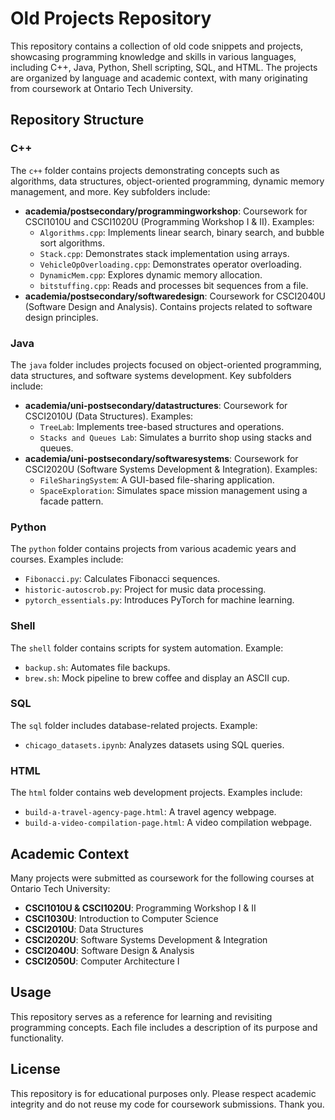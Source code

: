 # Old Projects Repository

This repository contains a collection of old code snippets and projects, showcasing programming knowledge and skills in various languages, including C++, Java, Python, Shell scripting, SQL, and HTML. The projects are organized by language and academic context, with many originating from coursework at Ontario Tech University.

## Repository Structure

### C++
The `c++` folder contains projects demonstrating concepts such as algorithms, data structures, object-oriented programming, dynamic memory management, and more. Key subfolders include:
- **academia/postsecondary/programmingworkshop**: Coursework for CSCI1010U and CSCI1020U (Programming Workshop I & II). Examples:
  - `Algorithms.cpp`: Implements linear search, binary search, and bubble sort algorithms.
  - `Stack.cpp`: Demonstrates stack implementation using arrays.
  - `VehicleOpOverloading.cpp`: Demonstrates operator overloading.
  - `DynamicMem.cpp`: Explores dynamic memory allocation.
  - `bitstuffing.cpp`: Reads and processes bit sequences from a file.
- **academia/postsecondary/softwaredesign**: Coursework for CSCI2040U (Software Design and Analysis). Contains projects related to software design principles.

### Java
The `java` folder includes projects focused on object-oriented programming, data structures, and software systems development. Key subfolders include:
- **academia/uni-postsecondary/datastructures**: Coursework for CSCI2010U (Data Structures). Examples:
  - `TreeLab`: Implements tree-based structures and operations.
  - `Stacks and Queues Lab`: Simulates a burrito shop using stacks and queues.
- **academia/uni-postsecondary/softwaresystems**: Coursework for CSCI2020U (Software Systems Development & Integration). Examples:
  - `FileSharingSystem`: A GUI-based file-sharing application.
  - `SpaceExploration`: Simulates space mission management using a facade pattern.

### Python
The `python` folder contains projects from various academic years and courses. Examples include:
- `Fibonacci.py`: Calculates Fibonacci sequences.
- `historic-autoscrob.py`: Project for music data processing.
- `pytorch_essentials.py`: Introduces PyTorch for machine learning.

### Shell
The `shell` folder contains scripts for system automation. Example:
- `backup.sh`: Automates file backups.
- `brew.sh`: Mock pipeline to brew coffee and display an ASCII cup.

### SQL
The `sql` folder includes database-related projects. Example:
- `chicago_datasets.ipynb`: Analyzes datasets using SQL queries.

### HTML
The `html` folder contains web development projects. Examples include:
- `build-a-travel-agency-page.html`: A travel agency webpage.
- `build-a-video-compilation-page.html`: A video compilation webpage.

## Academic Context
Many projects were submitted as coursework for the following courses at Ontario Tech University:
- **CSCI1010U & CSCI1020U**: Programming Workshop I & II
- **CSCI1030U**: Introduction to Computer Science
- **CSCI2010U**: Data Structures
- **CSCI2020U**: Software Systems Development & Integration
- **CSCI2040U**: Software Design & Analysis
- **CSCI2050U**: Computer Architecture I

## Usage
This repository serves as a reference for learning and revisiting programming concepts. Each file includes a description of its purpose and functionality.

## License
This repository is for educational purposes only. Please respect academic integrity and do not reuse my code for coursework submissions. Thank you.

